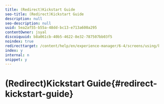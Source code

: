 ```yaml
---
title: (Redirect)Kickstart Guide
seo-title: (Redirect)Kickstart Guide
description: null
seo-description: null
uuid: 5ea2af55-b55a-48dd-bc13-e713a600a295
contentOwner: jsyal
discoiquuid: b8a061cb-40b5-4622-8e32-787507bb03f5
noindex: true
redirecttarget: /content/help/en/experience-manager/6-4/screens/using/kickstart-for-aem-screens
index: y
internal: n
snippet: y
---
```


# (Redirect)Kickstart Guide{#redirect-kickstart-guide}

